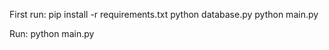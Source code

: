 

First run:
pip install -r requirements.txt
python database.py
python main.py

Run:
python main.py

